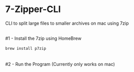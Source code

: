 # 7-Zipper-CLI <br>
 CLI to split large files to smaller archives on mac using 7zip <br><br>

#1 - Install the 7zip using HomeBrew <br><br>
```brew install p7zip```<br><br><br>
#2 - Run the Program (Currently only works on mac)
